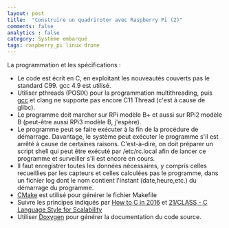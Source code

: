```yaml
---
layout: post
title:  "Construire un quadrirotor avec Raspberry Pi (2)"
comments: false
analytics : false
category: Système embarqué
tags: raspberry_pi linux drone
---
```


La programmation et les spécifications :  

- Le code est écrit en C, en exploitant les nouveautés couverts pas le standard C99. 
gcc 4.9 est utilisé.  
- Utiliser pthreads (POSIX) pour la programmation multithreading, puis [gcc](https://gcc.gnu.org/wiki/C11Status) 
et clang ne supporte pas encore C11 Thread (c'est à cause de glibc).  
- Le programme doit marcher sur RPi modèle B+ et aussi sur RPi2 modèle B (peut-être aussi RPi3 modèle B, j'espère).  
- Le programme peut se faire exécuter à la fin de la procédure de démarrage.
Davantage, le système peut exécuter le programme s'il est arrêté à cause de certaines raisons.
C'est-à-dire, on doit préparer un script shell qui peut être exécuté par /etc/rc.local 
afin de lancer ce programme et surveiller s'il est encore en cours.  
- Il faut enregistrer toutes les données nécessaires, 
y compris celles recueillies par les capteurs et celles calculées pas le programme,
dans un fichier log dont le nom contient l'instant (date,heure,etc.) du démarrage du programme.  
- [CMake](http://www.cmake.org/) est utilisé pour générer le fichier Makefile  
- Suivre les principes indiqués par [How to C in 2016](https://matt.sh/howto-c) 
et [21/CLASS - C Language Style for Scalability ](http://rfc.zeromq.org/spec:21)  
- Utiliser [Doxygen](http://www.stack.nl/~dimitri/doxygen/index.html) 
pour générer la documentation du code source.




